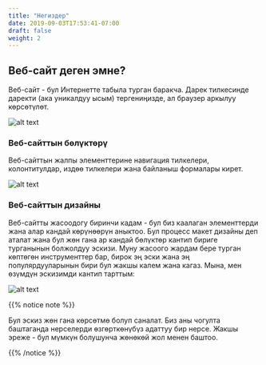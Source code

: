 ```yaml
---
title: "Негиздер"
date: 2019-09-03T17:53:41-07:00
draft: false
weight: 2
---
```


## Веб-сайт деген эмне?

Веб-сайт - бул Интернетте табыла турган баракча. Дарек тилкесинде даректи (ака уникалдуу ысым) тергениңизде, ал браузер аркылуу көрсөтүлөт.

![alt text](https://1mtvya.dm.files.1drv.com/y4mqBcdQfTi7DP7Pk8U1Yu86e9ObVoogX4E9bB_jcTLAm5HVJpHgKWm6xeBpo_22xqLBgUwewOMcGKwEKFp9LHgFGgIcA2E-7W1XWmFqR3fkD04AQXAZFMxZxJdqqBlPvqrIs7rh_XEJRwpQc0eoRTERgI2gIJ_yR6jlCjz5Xer_oLWcVGTo12DUg-WTB5jM77hz4nbHirbMyufs6NQ60EIrg?width=660&height=521&cropmode=none "веб браузер графикасы")

### Веб-сайттын бөлүктөрү

Веб-сайттын жалпы элементтерине навигация тилкелери, колонтитулдар, издөө тилкелери жана байланыш формалары кирет.

![alt text](../media/website-parts.PNG "spotify сайтынын элементтери") 

### Веб-сайттын дизайны

Веб-сайтты жасоодогу биринчи кадам - бул биз каалаган элементтерди жана алар кандай көрүнөөрүн аныктоо. Бул процесс макет дизайны деп аталат жана бул жөн гана ар кандай бөлүктөр кантип бириге турганынын болжолдуу эскизи. Муну жасоого жардам бере турган көптөгөн инструменттер бар, бирок эң эски жана эң популярдууларынын бири бул жакшы калем жана кагаз. Мына, мен өзүмдүн эскизимди кантип тарттым:

![alt text](../media/dog-layout-sm.png "Benji үчүн өрнөк сайт")

{{% notice note %}}

Бул эскиз жөн гана көрсөтмө болуп саналат. Биз аны чогулта баштаганда нерселерди өзгөрткөнүбүз адаттуу бир нерсе. Жакшы эреже - бул мүмкүн болушунча жөнөкөй жол менен баштоо.

{{% /notice %}}
